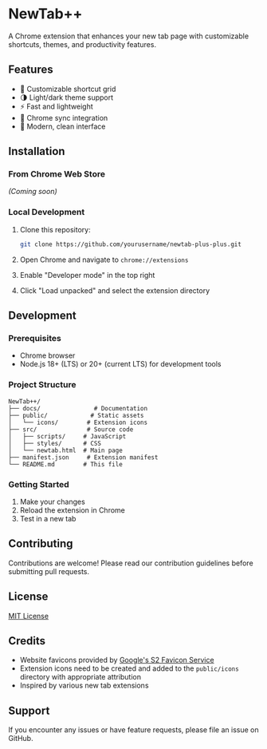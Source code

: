# NewTab++

A Chrome extension that enhances your new tab page with customizable shortcuts, themes, and productivity features.

## Features

-   🎯 Customizable shortcut grid
-   🌗 Light/dark theme support
-   ⚡ Fast and lightweight
-   🔄 Chrome sync integration
-   🎨 Modern, clean interface

## Installation

### From Chrome Web Store

_(Coming soon)_

### Local Development

1. Clone this repository:

    ```bash
    git clone https://github.com/yourusername/newtab-plus-plus.git
    ```

2. Open Chrome and navigate to `chrome://extensions`

3. Enable "Developer mode" in the top right

4. Click "Load unpacked" and select the extension directory

## Development

### Prerequisites

-   Chrome browser
-   Node.js 18+ (LTS) or 20+ (current LTS) for development tools

### Project Structure

```
NewTab++/
├── docs/               # Documentation
├── public/            # Static assets
│   └── icons/        # Extension icons
├── src/              # Source code
│   ├── scripts/     # JavaScript
│   ├── styles/      # CSS
│   └── newtab.html  # Main page
├── manifest.json     # Extension manifest
└── README.md        # This file
```

### Getting Started

1. Make your changes
2. Reload the extension in Chrome
3. Test in a new tab

## Contributing

Contributions are welcome! Please read our contribution guidelines before submitting pull requests.

## License

[MIT License](LICENSE)

## Credits

-   Website favicons provided by [Google's S2 Favicon Service](https://www.google.com/s2/favicons)
-   Extension icons need to be created and added to the `public/icons` directory with appropriate attribution
-   Inspired by various new tab extensions

## Support

If you encounter any issues or have feature requests, please file an issue on GitHub.
